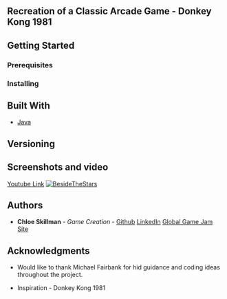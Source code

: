 ## Recreation of a Classic Arcade Game - Donkey Kong 1981



## Getting Started



### Prerequisites



### Installing



## Built With

* [Java](https://www.java.com/en/download/) 

## Versioning



## Screenshots and video

[Youtube Link](https://www.youtube.com/watch?v=EERrkelUlbo)
[![BesideTheStars](https://i.ytimg.com/vi/EERrkelUlbo/maxresdefault.jpg)](https://www.youtube.com/watch?v=EERrkelUlbo)

## Authors

* **Chloe Skillman** - *Game Creation* - [Github](https://github.com/ChloeLS)
                                         [LinkedIn](https://www.linkedin.com/in/chloe-skillman-b80941183/)
                                         [Global Game Jam Site](https://globalgamejam.org/users/chloe-skillman)

## Acknowledgments

* Would like to thank Michael Fairbank for hid guidance and coding ideas throughout the project. 

* Inspiration - Donkey Kong 1981 
